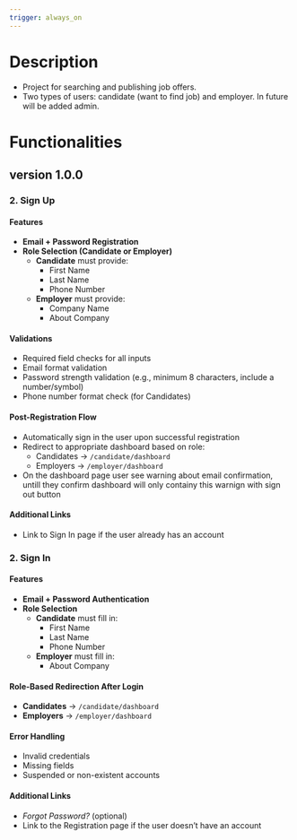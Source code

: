 ```yaml
---
trigger: always_on
---
```


# Description

- Project for searching and publishing job offers.
- Two types of users: candidate (want to find job) and employer. In future will be added admin.

# Functionalities

## version 1.0.0

### 2. Sign Up

#### Features

- **Email + Password Registration**
- **Role Selection (Candidate or Employer)**
    - **Candidate** must provide:
        - First Name
        - Last Name
        - Phone Number
    - **Employer** must provide:
        - Company Name
        - About Company

#### Validations

- Required field checks for all inputs
- Email format validation
- Password strength validation (e.g., minimum 8 characters, include a number/symbol)
- Phone number format check (for Candidates)

#### Post-Registration Flow

- Automatically sign in the user upon successful registration
- Redirect to appropriate dashboard based on role:
    - Candidates → `/candidate/dashboard`
    - Employers → `/employer/dashboard`
- On the dashboard page user see warning about email confirmation, untill they confirm dashboard will only containy this warnign with sign out button

#### Additional Links

- Link to Sign In page if the user already has an account

### 2. Sign In

#### Features

- **Email + Password Authentication**
- **Role Selection**
    - **Candidate** must fill in:
        - First Name
        - Last Name
        - Phone Number
    - **Employer** must fill in:
        - About Company

#### Role-Based Redirection After Login

- **Candidates** → `/candidate/dashboard`
- **Employers** → `/employer/dashboard`

#### Error Handling

- Invalid credentials
- Missing fields
- Suspended or non-existent accounts

#### Additional Links

- _Forgot Password?_ (optional)
- Link to the Registration page if the user doesn’t have an account
